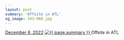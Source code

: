 ```yaml
---
layout: post
summary: 'Offsite in ATL'
og_image: 343-960.jpg
---
```


<p>
  <time>
    <a href="/343">December 6, 2022</a>
  </time>
  <a href="/343">
    <img src="{{ site.assets_url }}/343-480.jpg" srcset="{{ site.assets_url }}/343-240.jpg 240w, {{ site.assets_url }}/343-480.jpg 480w, {{ site.assets_url }}/343-720.jpg 720w, {{ site.assets_url }}/343-960.jpg 960w" sizes="(min-width: 700px) 50vw, calc(100vw - 2rem)" alt="{{ page.summary }}" />
  </a>
  <span>Offsite in ATL</span>
</p>
